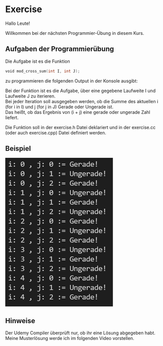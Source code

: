 # Exercise

Hallo Leute!

Willkommen bei der nächsten Programmier-Übung in diesem Kurs.

## Aufgaben der Programmierübung

Die Aufgabe ist es die Funktion 

```cpp
void mod_cross_sum(int I, int J);
```

zu programmieren die folgenden Output in der Konsole ausgibt:

Bei der Funktion ist es die Aufgabe, über eine gegebene Laufweite I und  Laufweite J zu iterieren.  
Bei jeder Iteration soll ausgegeben werden, ob die Summe des aktuellen i (for i in I) und j (for j in J) Gerade oder Ungerade ist.  
Das heißt, ob das Ergebnis von (i + j) eine gerade oder ungerade Zahl liefert.

Die Funktion soll in der exercise.h Datei deklariert und in der exercise.cc (oder auch exercise.cpp) Datei definiert werden.

## Beispiel

![alt](./../../media/Exercise1.png)

## Hinweise

Der Udemy Compiler überprüft nur, ob ihr eine Lösung abgegeben habt.  
Meine Musterlösung werde ich im folgenden Video vorstellen.
